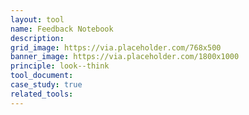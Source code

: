 ```yaml
---
layout: tool
name: Feedback Notebook
description:
grid_image: https://via.placeholder.com/768x500
banner_image: https://via.placeholder.com/1800x1000
principle: look--think
tool_document:
case_study: true
related_tools:
---
```


